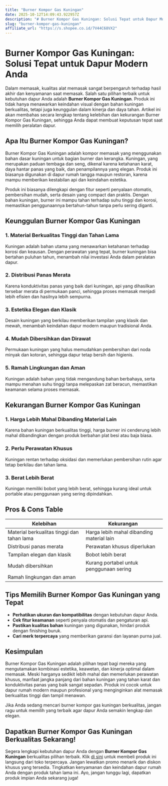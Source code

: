 ```yaml
---
title: "Burner Kompor Gas Kuningan"
date: 2025-10-12T14:09:43.922957Z
description: "# Burner Kompor Gas Kuningan: Solusi Tepat untuk Dapur Modern Anda..."
slug: "burner-kompor-gas-kuningan"
affiliate_url: "https://s.shopee.co.id/7V44C68VX2"
---
```

# Burner Kompor Gas Kuningan: Solusi Tepat untuk Dapur Modern Anda

Dalam memasak, kualitas alat memasak sangat berpengaruh terhadap hasil akhir dan kenyamanan saat memasak. Salah satu pilihan terbaik untuk kebutuhan dapur Anda adalah **Burner Kompor Gas Kuningan**. Produk ini tidak hanya menawarkan keindahan visual dengan bahan kuningan berkualitas, tetapi juga keunggulan dalam kinerja dan daya tahan. Artikel ini akan membahas secara lengkap tentang kelebihan dan kekurangan Burner Kompor Gas Kuningan, sehingga Anda dapat membuat keputusan tepat saat memilih peralatan dapur.

## Apa Itu Burner Kompor Gas Kuningan?

Burner Kompor Gas Kuningan adalah kompor memasak yang menggunakan bahan dasar kuningan untuk bagian burner dan kerangka. Kuningan, yang merupakan paduan tembaga dan seng, dikenal karena ketahanan karat, daya hantar panas yang baik, dan penampilannya yang elegan. Produk ini biasanya digunakan di dapur rumah tangga maupun restoran, karena mampu memberikan kestabilan api dan keindahan estetika.

Produk ini biasanya dilengkapi dengan fitur seperti penyalaan otomatis, pembersihan mudah, serta desain yang compact dan praktis. Dengan bahan kuningan, burner ini mampu tahan terhadap suhu tinggi dan korosi, memastikan penggunaannya bertahun-tahun tanpa perlu sering diganti.

## Keunggulan Burner Kompor Gas Kuningan

### 1. Material Berkualitas Tinggi dan Tahan Lama

Kuningan adalah bahan utama yang menawarkan ketahanan terhadap korosi dan keausan. Dengan perawatan yang tepat, burner kuningan bisa bertahan puluhan tahun, menambah nilai investasi Anda dalam peralatan dapur.

### 2. Distribusi Panas Merata

Karena konduktivitas panas yang baik dari kuningan, api yang dihasilkan tersebar merata di permukaan panci, sehingga proses memasak menjadi lebih efisien dan hasilnya lebih sempurna.

### 3. Estetika Elegan dan Klasik

Desain kuningan yang berkilau memberikan tampilan yang klasik dan mewah, menambah keindahan dapur modern maupun tradisional Anda.

### 4. Mudah Dibersihkan dan Dirawat

Permukaan kuningan yang halus memudahkan pembersihan dari noda minyak dan kotoran, sehingga dapur tetap bersih dan higienis.

### 5. Ramah Lingkungan dan Aman

Kuningan adalah bahan yang tidak mengandung bahan berbahaya, serta mampu menahan suhu tinggi tanpa melepaskan zat beracun, memastikan keamanan selama proses memasak.

## Kekurangan Burner Kompor Gas Kuningan

### 1. Harga Lebih Mahal Dibanding Material Lain

Karena bahan kuningan berkualitas tinggi, harga burner ini cenderung lebih mahal dibandingkan dengan produk berbahan plat besi atau baja biasa.

### 2. Perlu Perawatan Khusus

Kuningan rentan terhadap oksidasi dan memerlukan pembersihan rutin agar tetap berkilau dan tahan lama.

### 3. Berat Lebih Berat

Kuningan memiliki bobot yang lebih berat, sehingga kurang ideal untuk portable atau penggunaan yang sering dipindahkan.

## Pros & Cons Table

| Kelebihan                                    | Kekurangan                                   |
|----------------------------------------------|----------------------------------------------|
| Material berkualitas tinggi dan tahan lama | Harga lebih mahal dibanding material lain |
| Distribusi panas merata                     | Perawatan khusus diperlukan                |
| Tampilan elegan dan klasik                   | Bobot lebih berat                          |
| Mudah dibersihkan                            | Kurang portabel untuk penggunaan sering  |
| Ramah lingkungan dan aman                   |                                              |

## Tips Memilih Burner Kompor Gas Kuningan yang Tepat

- **Perhatikan ukuran dan kompatibilitas** dengan kebutuhan dapur Anda.
- **Cek fitur keamanan** seperti penyala otomatis dan pengaturan api.
- **Pastikan kualitas bahan** kuningan yang digunakan, hindari produk dengan finishing buruk.
- **Cari merk terpercaya** yang memberikan garansi dan layanan purna jual.

## Kesimpulan

Burner Kompor Gas Kuningan adalah pilihan tepat bagi mereka yang mengutamakan kombinasi estetika, keawetan, dan kinerja optimal dalam memasak. Meski harganya sedikit lebih mahal dan memerlukan perawatan khusus, manfaat jangka panjang dari bahan kuningan yang tahan karat dan konduktivitas panas yang baik sangat sepadan. Produk ini cocok untuk dapur rumah modern maupun profesional yang menginginkan alat memasak berkualitas tinggi dan tampil menawan.

Jika Anda sedang mencari burner kompor gas kuningan berkualitas, jangan ragu untuk memilih yang terbaik agar dapur Anda semakin lengkap dan elegan.

## Dapatkan Burner Kompor Gas Kuningan Berkualitas Sekarang!

Segera lengkapi kebutuhan dapur Anda dengan **Burner Kompor Gas Kuningan** berkualitas pilihan terbaik. Klik [di sini](https://s.shopee.co.id/7V44C68VX2) untuk membeli produk ini langsung dari toko terpercaya. Jangan lewatkan promo menarik dan diskon khusus yang tersedia. Tingkatkan kenyamanan dan keindahan dapur rumah Anda dengan produk tahan lama ini. Ayo, jangan tunggu lagi, dapatkan produk impian Anda sekarang juga!